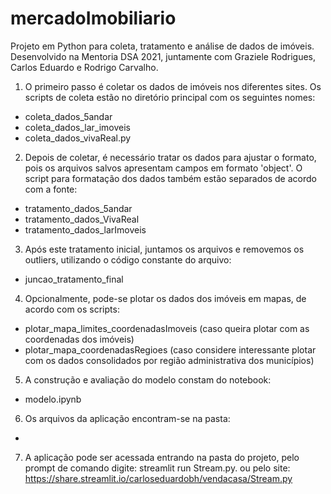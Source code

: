 # mercadoImobiliario
Projeto em Python para coleta, tratamento e análise de dados de imóveis. Desenvolvido na Mentoria DSA 2021, juntamente com Graziele Rodrigues, Carlos Eduardo e Rodrigo Carvalho.

1. O primeiro passo é coletar os dados de imóveis nos diferentes sites. Os scripts de coleta estão no diretório principal com os seguintes nomes:
- coleta_dados_5andar
- coleta_dados_lar_imoveis
- coleta_dados_vivaReal.py

2. Depois de coletar, é necessário tratar os dados para ajustar o formato, pois os arquivos salvos apresentam campos em formato 'object'.
O script para formatação dos dados também estão separados de acordo com a fonte:
- tratamento_dados_5andar
- tratamento_dados_VivaReal
- tratamento_dados_larImoveis

3. Após este tratamento inicial, juntamos os arquivos e removemos os outliers, utilizando o código constante do arquivo:
- juncao_tratamento_final

4. Opcionalmente, pode-se plotar os dados dos imóveis em mapas, de acordo com os scripts:
- plotar_mapa_limites_coordenadasImoveis (caso queira plotar com as coordenadas dos imóveis)
- plotar_mapa_coordenadasRegioes (caso considere interessante plotar com os dados consolidados por região administrativa dos municípios)

5. A construção e avaliação do modelo constam do notebook:
- modelo.ipynb

6. Os arquivos da aplicação encontram-se na pasta:
-

7. A aplicação pode ser acessada entrando na pasta do projeto, pelo prompt de comando digite:
streamlit run Stream.py. 
ou pelo site: https://share.streamlit.io/carloseduardobh/vendacasa/Stream.py
